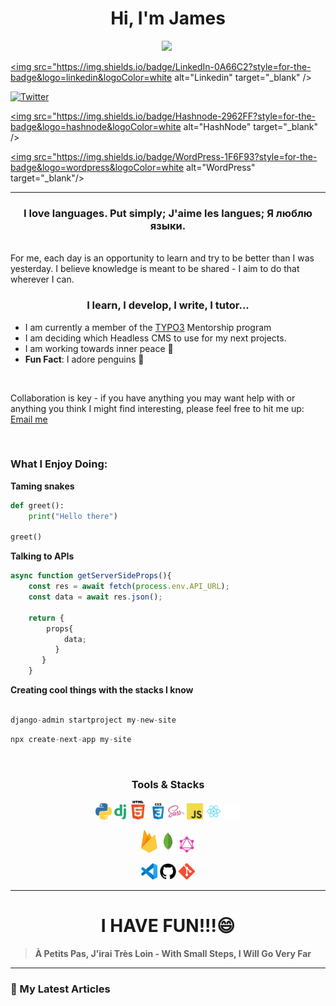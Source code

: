 <h1 align="center"> Hi, I'm James</h1>
<p align="center">
<a href="https://jamesmidzi.netlify.app/"><img src="https://img.shields.io/badge/Portfolio-4605AD?style=for-the-badge&logo=nextj&logoColor=white alt="Portfolio" target="_blank"/></a>&nbsp;

<a href="https://www.linkedin.com/in/jamesmidzi/"><img src="https://img.shields.io/badge/LinkedIn-0A66C2?style=for-the-badge&logo=linkedin&logoColor=white alt="Linkedin" target="\_blank" /></a>&nbsp;

<a href="https://twitter.com/Psypher1"><img src="https://img.shields.io/badge/Twitter-1DA1F2?style=for-the-badge&logo=twitter&logoColor=white" alt="Twitter" target="_blank" /></a>&nbsp;

<a href="https://hashnode.com/@Psypher1"><img src="https://img.shields.io/badge/Hashnode-2962FF?style=for-the-badge&logo=hashnode&logoColor=white alt="HashNode" target="\_blank" /></a>&nbsp;

<a href="https://mydialectics.wordpress.com"><img src="https://img.shields.io/badge/WordPress-1F6F93?style=for-the-badge&logo=wordpress&logoColor=white alt="WordPress" target="\_blank"/></a>&nbsp;

</p>

---

<h3  align="center">I love languages. Put simply; J'aime les langues; Я люблю языки.</h3>

<br />
For me, each day is an opportunity to learn and try to be better than I was yesterday.
I believe knowledge is meant to be shared - I aim to do that wherever I can.
<br/>
<h3 align='center'> I learn, I develop, I write, I tutor...</h3>

- I am currently a member of the [TYPO3](https://typo3.org/) Mentorship program
- I am deciding which Headless CMS to use for my next projects.
- I am working towards inner peace 🐼
- **Fun Fact**: I adore penguins 🐧

<br/>

Collaboration is key - if you have anything you may want help with or anything you think I might find interesting, please feel free to hit me up: [Email me](jamesmidzi@gmail.com)

<!-- #### Connect with me:

[Twitter](https://twitter.com/Psypher1) | [LinkedIn](https://www.linkedin.com/in/jamesmidzi/) | [Email](jamesmidzi@gmail.com) -->

<br/>

### What I Enjoy Doing:

**Taming snakes**

```py
def greet():
    print("Hello there")

greet()
```

**Talking to APIs**

```js
async function getServerSideProps(){
    const res = await fetch(process.env.API_URL);
    const data = await res.json();

    return {
        props{
            data;
          }
       }
    }
```

**Creating cool things with the stacks I know**

```py

django-admin startproject my-new-site

```

```js
npx create-next-app my-site
```

<br/>
<h3 align="center">Tools & Stacks</h3>

<p align="center">
<img alt="Python" width="26px" src="./images/python.png" />

<img alt="Django" width="19px" src="./images/django.png"/>

<img alt="HTML5" width="30px" src="https://raw.githubusercontent.com/github/explore/80688e429a7d4ef2fca1e82350fe8e3517d3494d/topics/html/html.png" />
<img  alt="CSS3" width="26px" src="https://raw.githubusercontent.com/github/explore/80688e429a7d4ef2fca1e82350fe8e3517d3494d/topics/css/css.png" />

<img  alt="Sass" width="26px" src="https://raw.githubusercontent.com/github/explore/80688e429a7d4ef2fca1e82350fe8e3517d3494d/topics/sass/sass.png" />

<img  alt="JavaScript" width="26px" src="https://raw.githubusercontent.com/github/explore/80688e429a7d4ef2fca1e82350fe8e3517d3494d/topics/javascript/javascript.png" />

<img  alt="Nextjs" width="26px" src="https://raw.githubusercontent.com/github/explore/80688e429a7d4ef2fca1e82350fe8e3517d3494d/topics/react/react.png" />
<img  alt="React" width="26px" src="./images/next.png" />

</p>

<p align="center">

<img alt="Firebase" width="26px" src="./images/firebase.png" />
<img alt="MongoDB" width="26px" src="./images/mongodb.png" />
<img a alt="GraphQL" width="26px" src="./images/graphql.png" />

</p>

<p align="center">
<img  alt="Visual Studio Code" width="26px" src="https://raw.githubusercontent.com/github/explore/80688e429a7d4ef2fca1e82350fe8e3517d3494d/topics/visual-studio-code/visual-studio-code.png" />

<img  alt="GitHub" width="26px" src="./images/github.png" />
<img alt="Git" width="26px" src="./images/git.png" />

</p>

<hr/>

<h1 align="center">I HAVE FUN!!!😄</h1>

> **À Petits Pas, J'irai Très Loin - With Small Steps, I Will Go Very Far**

---

### 📖 My Latest Articles

<!-- BLOG-POST-LIST:START -->

<!-- BLOG-POST-LIST:END -->

<!--
**Psypher1/Psypher1** is a ✨ _special_ ✨ repository because its `README.md` (this file) appears on your GitHub profile.

Here are some ideas to get you started:

- 🔭 I’m currently working on ...
- 🌱 I’m currently learning ...
- 👯 I’m looking to collaborate on ...
- 🤔 I’m looking for help with ...
- 💬 Ask me about ...
- 📫 How to reach me: ...
- 😄 Pronouns: ...
- ⚡ Fun fact: ...
-->
